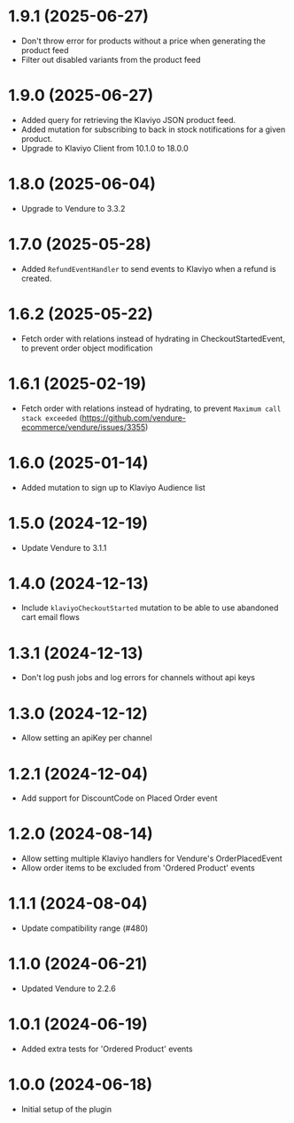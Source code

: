 # 1.9.1 (2025-06-27)

- Don't throw error for products without a price when generating the product feed
- Filter out disabled variants from the product feed

# 1.9.0 (2025-06-27)

- Added query for retrieving the Klaviyo JSON product feed.
- Added mutation for subscribing to back in stock notifications for a given product.
- Upgrade to Klaviyo Client from 10.1.0 to 18.0.0

# 1.8.0 (2025-06-04)

- Upgrade to Vendure to 3.3.2

# 1.7.0 (2025-05-28)

- Added `RefundEventHandler` to send events to Klaviyo when a refund is created.

# 1.6.2 (2025-05-22)

- Fetch order with relations instead of hydrating in CheckoutStartedEvent, to prevent order object modification

# 1.6.1 (2025-02-19)

- Fetch order with relations instead of hydrating, to prevent `Maximum call stack exceeded` (https://github.com/vendure-ecommerce/vendure/issues/3355)

# 1.6.0 (2025-01-14)

- Added mutation to sign up to Klaviyo Audience list

# 1.5.0 (2024-12-19)

- Update Vendure to 3.1.1

# 1.4.0 (2024-12-13)

- Include `klaviyoCheckoutStarted` mutation to be able to use abandoned cart email flows

# 1.3.1 (2024-12-13)

- Don't log push jobs and log errors for channels without api keys

# 1.3.0 (2024-12-12)

- Allow setting an apiKey per channel

# 1.2.1 (2024-12-04)

- Add support for DiscountCode on Placed Order event

# 1.2.0 (2024-08-14)

- Allow setting multiple Klaviyo handlers for Vendure's OrderPlacedEvent
- Allow order items to be excluded from 'Ordered Product' events

# 1.1.1 (2024-08-04)

- Update compatibility range (#480)

# 1.1.0 (2024-06-21)

- Updated Vendure to 2.2.6

# 1.0.1 (2024-06-19)

- Added extra tests for 'Ordered Product' events

# 1.0.0 (2024-06-18)

- Initial setup of the plugin
